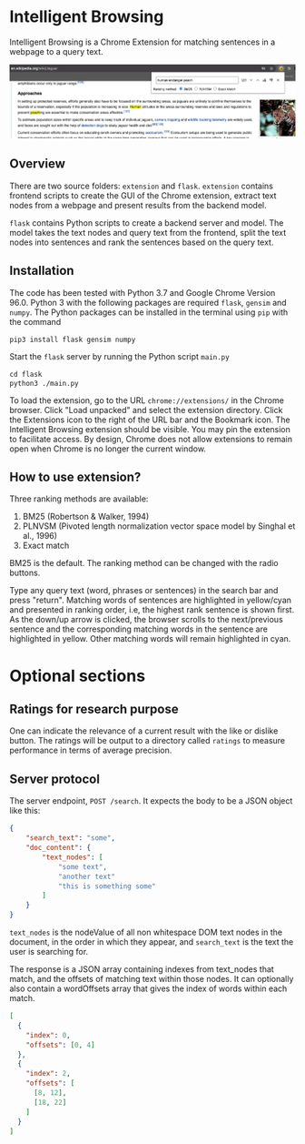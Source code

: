 # Intelligent Browsing
Intelligent Browsing is a Chrome Extension for matching sentences in a webpage to a query text.

![overview screenshot](https://github.com/mrcstan/intelligent_browsing/blob/development/docs/images/screenshot1.jpeg?raw=true)

## Overview

There are two source folders: `extension` and `flask`. 
`extension` contains frontend scripts to create the GUI of the Chrome extension, extract text nodes from a webpage 
and present results from the backend model.

`flask` contains Python scripts to create a backend server and model. 
The model takes the text nodes and query text from the frontend, split the text nodes into sentences 
and rank the sentences based on the query text.  

## Installation
The code has been tested with Python 3.7 and Google Chrome Version 96.0.
Python 3 with the following packages are required `flask`, `gensim` and `numpy`.
The Python packages can be installed in the terminal using `pip` with the command
```
pip3 install flask gensim numpy
```

Start the `flask` server by running the Python script `main.py`
```
cd flask
python3 ./main.py
```

To load the extension, go to the URL `chrome://extensions/` in the Chrome browser. 
Click "Load unpacked" and select the extension directory. 
Click the Extensions icon to the right of the URL bar and the Bookmark icon.
The Intelligent Browsing extension should be visible. 
You may pin the extension to facilitate access. 
By design, Chrome does not allow extensions to remain open when Chrome is no longer the current window.  

## How to use extension?
Three ranking methods are available: 
1. BM25 (Robertson & Walker, 1994)
2. PLNVSM (Pivoted length normalization vector space model by Singhal et al., 1996)
3. Exact match

BM25 is the default. The ranking method can be changed with the radio buttons. 
   
Type any query text (word, phrases or sentences) in the search bar and press "return".
Matching words of sentences are highlighted in yellow/cyan and presented in ranking order,
i.e, the highest rank sentence is shown first. 
As the down/up arrow is clicked, the browser scrolls to the next/previous sentence and 
the corresponding matching words in the sentence are highlighted in yellow. 
Other matching words will remain highlighted in cyan.

# Optional sections
## Ratings for research purpose
One can indicate the relevance of a current result with the like or dislike button. 
The ratings will be output to a directory called `ratings` to measure performance 
in terms of average precision. 

## Server protocol

The server endpoint, `POST /search`. It expects the body to be a JSON object like this:

```json
{
    "search_text": "some",
    "doc_content": {
        "text_nodes": [
            "some text",
            "another text"
            "this is something some"
        ]
    }
}
```

`text_nodes` is the nodeValue of all non whitespace DOM text nodes in the document, in the order in which they appear, and `search_text` is the text the user is searching for.

The response is a JSON array containing indexes from text_nodes that match, and the offsets of matching text within those nodes. It can optionally also contain a wordOffsets array that gives the index of words within each match.

```json
[
  {
    "index": 0,
    "offsets": [0, 4]
  },
  {
    "index": 2,
    "offsets": [
      [8, 12],
      [18, 22]
    ]
  }
]
```
